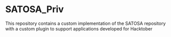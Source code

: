 # SATOSA_Priv
This repository contains a custom implementation of the SATOSA repository with a custom plugin to support applications developed for Hacktober
